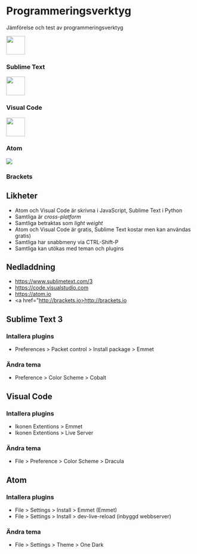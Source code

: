 # Programmeringsverktyg
Jämförelse och test av programmeringsverktyg

<img src="http://c758482.r82.cf2.rackcdn.com/sublime_text_icon_2181.png" width="50px">

### Sublime Text

<img src="https://upload.wikimedia.org/wikipedia/commons/thumb/f/f3/Visual_Studio_Code_0.10.1_icon.png/768px-Visual_Studio_Code_0.10.1_icon.png" width="50px">

### Visual Code

<img src="https://discourse-cdn-sjc1.com/business/uploads/github_atom/490/d8548f4ce56f1599.png" width="50px">

### Atom

<img src="https://upload.wikimedia.org/wikipedia/commons/thumb/4/4c/Brackets_Icon.svg/1200px-Brackets_Icon.svg.png">

### Brackets


## Likheter
* Atom och Visual Code är skrivna i JavaScript, Sublime Text i Python
* Samtliga är _cross-platform_
* Samtliga betraktas som _light weight_
* Atom och Visual Code är gratis, Sublime Text kostar men kan användas gratis)
* Samtliga har snabbmeny via CTRL-Shift-P
* Samtliga kan utökas med teman och plugins

## Nedladdning
* <a href="https://www.sublimetext.com/3">https://www.sublimetext.com/3</a>
* <a href="https://code.visualstudio.com">https://code.visualstudio.com</a>
* <a href="https://atom.io/">https://atom.io</a>
* <a href="http://brackets.io>http://brackets.io</a>

## Sublime Text 3
### Intallera plugins
* Preferences > Packet control > Install package > Emmet
### Ändra tema
* Preference > Color Scheme > Cobalt


## Visual Code
### Intallera plugins
* Ikonen Extentions > Emmet
* Ikonen Extentions > Live Server
### Ändra tema
* File > Preference > Color Scheme > Dracula


## Atom
### Intallera plugins
* File > Settings > Install > Emmet (Emmet)
* File > Settings > Install > dev-live-reload (inbyggd webbserver)
### Ändra tema
* File > Settings > Theme > One Dark
